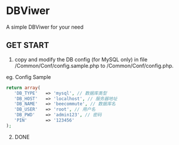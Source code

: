 ﻿# DBViwer 
A simple DBViwer for your need

## GET START

1. copy and modify the DB config (for MySQL only) in file /Common/Conf/config.sample.php to /Common/Conf/config.php.  
 
 eg. Config Sample
 ```php
return array(
	'DB_TYPE'   => 'mysql', // 数据库类型
	'DB_HOST'   => 'localhost', // 服务器地址
	'DB_NAME'   => 'beecommute', // 数据库名
	'DB_USER'   => 'root', // 用户名
	'DB_PWD'    => 'admin123', // 密码
	'PIN'       => '123456'
);
 ```
2. DONE
